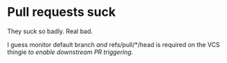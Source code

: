 # Pull requests suck

They suck so badly. Real bad.

I guess monitor default branch _and_ refs/pull/*/head is required on the VCS thingie _to enable downstream PR triggering_.
